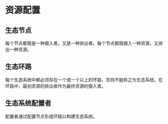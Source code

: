 # 资源配置

## 生态节点

每个节点都既是一种摄入者，又是一种排出者。每个节点都既摄入一种资源，又排出一种资源。

## 生态环路

每个生态系统中都必须存在一个或一个以上的环路，否则不能称之为生态系统。在环路中，最初资源的排出者作为最终资源的摄入者。

## 生态系统配置者

配置者通过配置节点形成环路以构建生态系统。
